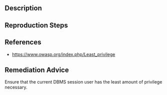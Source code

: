## Description


## Reproduction Steps


## References

- https://www.owasp.org/index.php/Least_privilege


## Remediation Advice

Ensure that the current DBMS session user has the least amount of privilege necessary.
